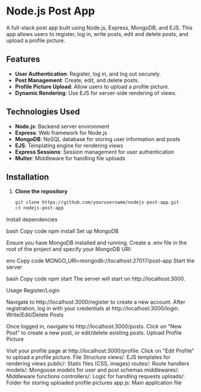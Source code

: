 # Node.js Post App

A full-stack post app built using Node.js, Express, MongoDB, and EJS. This app allows users to register, log in, write posts, edit and delete posts, and upload a profile picture.

## Features

- **User Authentication**: Register, log in, and log out securely.
- **Post Management**: Create, edit, and delete posts.
- **Profile Picture Upload**: Allow users to upload a profile picture.
- **Dynamic Rendering**: Use EJS for server-side rendering of views.

## Technologies Used

- **Node.js**: Backend server environment
- **Express**: Web framework for Node.js
- **MongoDB**: NoSQL database for storing user information and posts
- **EJS**: Templating engine for rendering views
- **Express Sessions**: Session management for user authentication
- **Multer**: Middleware for handling file uploads

## Installation

1. **Clone the repository**

   ```bash
   git clone https://github.com/yourusername/nodejs-post-app.git
   cd nodejs-post-app
Install dependencies

bash
Copy code
npm install
Set up MongoDB

Ensure you have MongoDB installed and running. Create a .env file in the root of the project and specify your MongoDB URI:

env
Copy code
MONGO_URI=mongodb://localhost:27017/post-app
Start the server

bash
Copy code
npm start
The server will start on http://localhost:3000.

Usage
Register/Login

Navigate to http://localhost:3000/register to create a new account.
After registration, log in with your credentials at http://localhost:3000/login.
Write/Edit/Delete Posts

Once logged in, navigate to http://localhost:3000/posts.
Click on "New Post" to create a new post, or edit/delete existing posts.
Upload Profile Picture

Visit your profile page at http://localhost:3000/profile.
Click on "Edit Profile" to upload a profile picture.
File Structure
views/: EJS templates for rendering views
public/: Static files (CSS, images)
routes/: Route handlers
models/: Mongoose models for user and post schemas
middlewares/: Middleware functions
controllers/: Logic for handling requests
uploads/: Folder for storing uploaded profile pictures
app.js: Main application file
